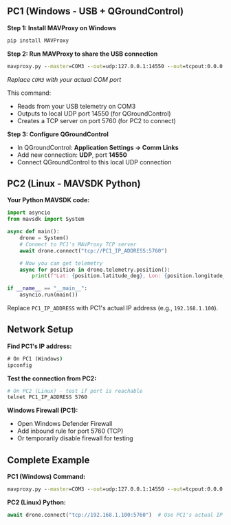 ## PC1 (Windows - USB + QGroundControl)

**Step 1: Install MAVProxy on Windows**
```cmd
pip install MAVProxy
```

**Step 2: Run MAVProxy to share the USB connection**
```cmd
mavproxy.py --master=COM3 --out=udp:127.0.0.1:14550 --out=tcpout:0.0.0.0:5760
```
*Replace `COM3` with your actual COM port*

This command:
- Reads from your USB telemetry on COM3
- Outputs to local UDP port 14550 (for QGroundControl)
- Creates a TCP server on port 5760 (for PC2 to connect)

**Step 3: Configure QGroundControl**
- In QGroundControl: **Application Settings → Comm Links**
- Add new connection: **UDP**, port **14550**
- Connect QGroundControl to this local UDP connection

## PC2 (Linux - MAVSDK Python)

**Your Python MAVSDK code:**
```python
import asyncio
from mavsdk import System

async def main():
    drone = System()
    # Connect to PC1's MAVProxy TCP server
    await drone.connect("tcp://PC1_IP_ADDRESS:5760")

    # Now you can get telemetry
    async for position in drone.telemetry.position():
        print(f"Lat: {position.latitude_deg}, Lon: {position.longitude_deg}")

if __name__ == "__main__":
    asyncio.run(main())
```

Replace `PC1_IP_ADDRESS` with PC1's actual IP address (e.g., `192.168.1.100`).

## Network Setup

**Find PC1's IP address:**
```cmd
# On PC1 (Windows)
ipconfig
```

**Test the connection from PC2:**
```bash
# On PC2 (Linux) - test if port is reachable
telnet PC1_IP_ADDRESS 5760
```

**Windows Firewall (PC1):**
- Open Windows Defender Firewall
- Add inbound rule for port 5760 (TCP)
- Or temporarily disable firewall for testing

## Complete Example

**PC1 (Windows) Command:**
```cmd
mavproxy.py --master=COM3 --out=udp:127.0.0.1:14550 --out=tcpout:0.0.0.0:5760
```

**PC2 (Linux) Python:**
```python
await drone.connect("tcp://192.168.1.100:5760")  # Use PC1's actual IP
```
